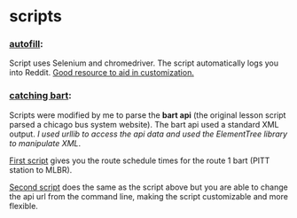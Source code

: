 # scripts

### [autofill](https://github.com/BMariscal/scripts/blob/master/auto_fill.py):
Script uses Selenium and chromedriver. The script automatically logs you into Reddit. [Good resource to aid in customization.](http://selenium-python.readthedocs.io/locating-elements.html)


### [catching bart](https://github.com/BMariscal/python_programming_language/tree/master/lesson_1):

Scripts were modified by me to parse the <b>bart api</b> (the original lesson script parsed a chicago bus system website). The bart api used a standard XML output. <em>I used urllib to access the api data and used the ElementTree library to manipulate XML</em>.

 [First script](https://github.com/BMariscal/python_programming_language/blob/master/lesson_1/catching_bart.py)
  gives you the route schedule times for the route 1 bart (PITT station to MLBR).

 [Second script](https://github.com/BMariscal/python_programming_language/blob/master/lesson_1/cmd_catching_bart.py) does the same as the script above but you are able to change the api url from the command line, making the script customizable and more flexible.
 

